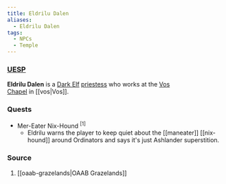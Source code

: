 ```yaml
---
title: Eldrilu Dalen
aliases:
  - Eldrilu Dalen
tags:
  - NPCs
  - Temple
---
```

### [UESP](https://en.uesp.net/wiki/Morrowind:Eldrilu_Dalen)
**Eldrilu Dalen** is a [Dark Elf](https://en.uesp.net/wiki/Morrowind:Dark_Elf "Morrowind:Dark Elf") [priestess](https://en.uesp.net/wiki/Morrowind:Priest_Service "Morrowind:Priest Service") who works at the [Vos Chapel](https://en.uesp.net/wiki/Morrowind:Vos_Chapel "Morrowind:Vos Chapel") in [[vos|Vos]].
### Quests
* Mer-Eater Nix-Hound <sup>[1]</sup>
	* Eldrilu warns the player to keep quiet about the [[maneater]] [[nix-hound]] around Ordinators and says it's just Ashlander superstition.
### Source
1. [[oaab-grazelands|OAAB Grazelands]]